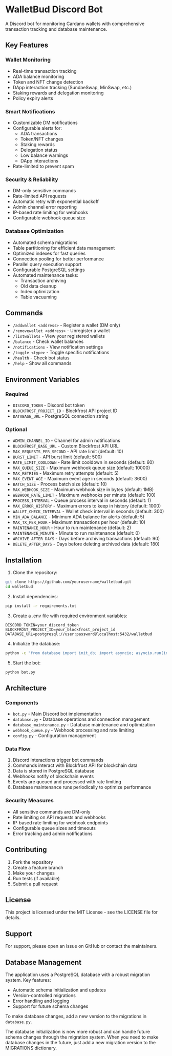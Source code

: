 # WalletBud Discord Bot

A Discord bot for monitoring Cardano wallets with comprehensive transaction tracking and database maintenance.

## Key Features

### Wallet Monitoring
- Real-time transaction tracking
- ADA balance monitoring
- Token and NFT change detection
- DApp interaction tracking (SundaeSwap, MinSwap, etc.)
- Staking rewards and delegation monitoring
- Policy expiry alerts

### Smart Notifications
- Customizable DM notifications
- Configurable alerts for:
  - ADA transactions
  - Token/NFT changes
  - Staking rewards
  - Delegation status
  - Low balance warnings
  - DApp interactions
- Rate-limited to prevent spam

### Security & Reliability
- DM-only sensitive commands
- Rate-limited API requests
- Automatic retry with exponential backoff
- Admin channel error reporting
- IP-based rate limiting for webhooks
- Configurable webhook queue size

### Database Optimization
- Automated schema migrations
- Table partitioning for efficient data management
- Optimized indexes for fast queries
- Connection pooling for better performance
- Parallel query execution support
- Configurable PostgreSQL settings
- Automated maintenance tasks:
  - Transaction archiving
  - Old data cleanup
  - Index optimization
  - Table vacuuming

## Commands

- `/addwallet <address>` - Register a wallet (DM only)
- `/removewallet <address>` - Unregister a wallet
- `/listwallets` - View your registered wallets
- `/balance` - Check wallet balances
- `/notifications` - View notification settings
- `/toggle <type>` - Toggle specific notifications
- `/health` - Check bot status
- `/help` - Show all commands

## Environment Variables

### Required
- `DISCORD_TOKEN` - Discord bot token
- `BLOCKFROST_PROJECT_ID` - Blockfrost API project ID
- `DATABASE_URL` - PostgreSQL connection string

### Optional
- `ADMIN_CHANNEL_ID` - Channel for admin notifications
- `BLOCKFROST_BASE_URL` - Custom Blockfrost API URL
- `MAX_REQUESTS_PER_SECOND` - API rate limit (default: 10)
- `BURST_LIMIT` - API burst limit (default: 500)
- `RATE_LIMIT_COOLDOWN` - Rate limit cooldown in seconds (default: 60)
- `MAX_QUEUE_SIZE` - Maximum webhook queue size (default: 10000)
- `MAX_RETRIES` - Maximum retry attempts (default: 5)
- `MAX_EVENT_AGE` - Maximum event age in seconds (default: 3600)
- `BATCH_SIZE` - Process batch size (default: 10)
- `MAX_WEBHOOK_SIZE` - Maximum webhook size in bytes (default: 1MB)
- `WEBHOOK_RATE_LIMIT` - Maximum webhooks per minute (default: 100)
- `PROCESS_INTERVAL` - Queue process interval in seconds (default: 1)
- `MAX_ERROR_HISTORY` - Maximum errors to keep in history (default: 1000)
- `WALLET_CHECK_INTERVAL` - Wallet check interval in seconds (default: 300)
- `MIN_ADA_BALANCE` - Minimum ADA balance for alerts (default: 5)
- `MAX_TX_PER_HOUR` - Maximum transactions per hour (default: 10)
- `MAINTENANCE_HOUR` - Hour to run maintenance (default: 2)
- `MAINTENANCE_MINUTE` - Minute to run maintenance (default: 0)
- `ARCHIVE_AFTER_DAYS` - Days before archiving transactions (default: 90)
- `DELETE_AFTER_DAYS` - Days before deleting archived data (default: 180)

## Installation

1. Clone the repository:
```bash
git clone https://github.com/yourusername/walletbud.git
cd walletbud
```

2. Install dependencies:
```bash
pip install -r requirements.txt
```

3. Create a .env file with required environment variables:
```env
DISCORD_TOKEN=your_discord_token
BLOCKFROST_PROJECT_ID=your_blockfrost_project_id
DATABASE_URL=postgresql://user:password@localhost:5432/walletbud
```

4. Initialize the database:
```bash
python -c "from database import init_db; import asyncio; asyncio.run(init_db())"
```

5. Start the bot:
```bash
python bot.py
```

## Architecture

### Components
- `bot.py` - Main Discord bot implementation
- `database.py` - Database operations and connection management
- `database_maintenance.py` - Database maintenance and optimization
- `webhook_queue.py` - Webhook processing and rate limiting
- `config.py` - Configuration management

### Data Flow
1. Discord interactions trigger bot commands
2. Commands interact with Blockfrost API for blockchain data
3. Data is stored in PostgreSQL database
4. Webhooks notify of blockchain events
5. Events are queued and processed with rate limiting
6. Database maintenance runs periodically to optimize performance

### Security Measures
- All sensitive commands are DM-only
- Rate limiting on API requests and webhooks
- IP-based rate limiting for webhook endpoints
- Configurable queue sizes and timeouts
- Error tracking and admin notifications

## Contributing

1. Fork the repository
2. Create a feature branch
3. Make your changes
4. Run tests (if available)
5. Submit a pull request

## License

This project is licensed under the MIT License - see the LICENSE file for details.

## Support

For support, please open an issue on GitHub or contact the maintainers.

## Database Management

The application uses a PostgreSQL database with a robust migration system. Key features:

- Automatic schema initialization and updates
- Version-controlled migrations
- Error handling and logging
- Support for future schema changes

To make database changes, add a new version to the migrations in `database.py`.

The database initialization is now more robust and can handle future schema changes through the migration system. When you need to make database changes in the future, just add a new migration version to the MIGRATIONS dictionary.